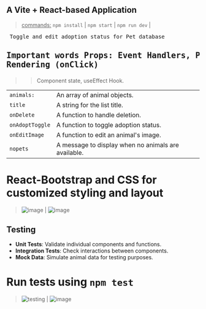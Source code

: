## A Vite + React-based Application
><ins>commands:</ins>
`npm install`      |
`npm start`        |
`npm run dev`      |

<pre> Toggle and edit adoption status for Pet database</pre>

## <pre> Important words   Props: Event Handlers, Passing Functions and Conditional Rendering (onClick) <br>
>> Component state, useEffect Hook.  



|      |      |
| ------------- | ------------- |
|  `animals:` | An array of animal objects.   |
|  `title` |  A string for the list title.       |
| `onDelete` |  A function to handle deletion.  |
| `onAdoptToggle`  | A function to toggle adoption status.  |
|`onEditImage`  |  A function to edit an animal's image.  |
| `nopets` |   A message to display when no animals are available. |


 # React-Bootstrap and CSS for customized styling and layout

>![image](https://github.com/user-attachments/assets/dfa87a16-c869-4e52-96c1-a96e49f423aa) |  ![image](https://github.com/user-attachments/assets/a952c21e-51a8-4aa3-b2d0-9607702f2d68)


## Testing
- **Unit Tests**: Validate individual components and functions.
- **Integration Tests**: Check interactions between components.
- **Mock Data**: Simulate animal data for testing purposes.
# Run tests using `npm test`

> ![testing](https://github.com/user-attachments/assets/ccab0af1-12c4-4269-9950-0f3e90250550) | ![image](https://github.com/user-attachments/assets/358c5a05-28b5-41a0-a9ca-cec74302fec1)


